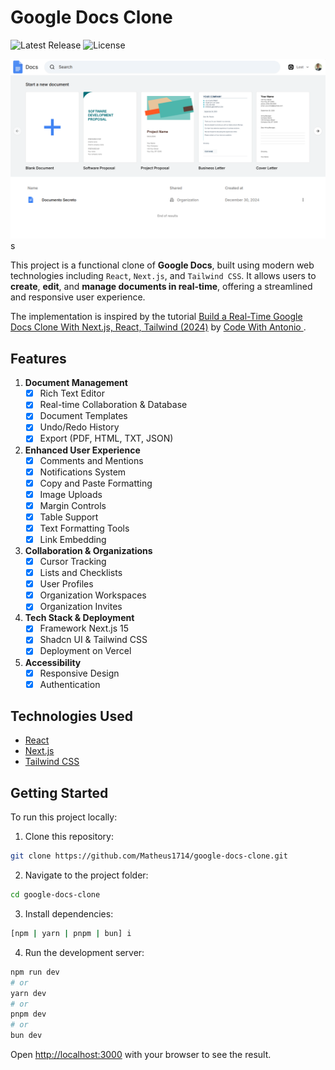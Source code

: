 # Google Docs Clone

<!-- ![Build Status](https://img.shields.io/github/actions/workflow/status/Matheus1714/google-docs-clone/master.yaml?branch=master&style=for-the-badge) -->
![Latest Release](https://img.shields.io/github/v/release/Matheus1714/google-docs-clone?style=for-the-badge)
![License](https://img.shields.io/github/license/Matheus1714/google-docs-clone?style=for-the-badge)

![](.github/imgs/banner.png)s

This project is a functional clone of **Google Docs**, built using modern web technologies including `React`, `Next.js`, and `Tailwind CSS`. It allows users to **create**, **edit**, and **manage documents in real-time**, offering a streamlined and responsive user experience.

The implementation is inspired by the tutorial [Build a Real-Time Google Docs Clone With Next.js, React, Tailwind (2024)](https://www.youtube.com/watch?v=gq2bbDmSokU&ab_channel=CodeWithAntonio) by [Code With Antonio
](https://www.youtube.com/@codewithantonio).

## Features

1. **Document Management**
    - [X] Rich Text Editor
    - [X] Real-time Collaboration & Database
    - [X] Document Templates
    - [X] Undo/Redo History
    - [X] Export (PDF, HTML, TXT, JSON)

2. **Enhanced User Experience**
    - [X] Comments and Mentions
    - [X] Notifications System
    - [X] Copy and Paste Formatting
    - [X] Image Uploads
    - [X] Margin Controls
    - [X] Table Support
    - [X] Text Formatting Tools
    - [X] Link Embedding

3. **Collaboration & Organizations**
    - [X] Cursor Tracking
    - [X] Lists and Checklists
    - [X] User Profiles
    - [X] Organization Workspaces
    - [X] Organization Invites

4. **Tech Stack & Deployment**
    - [X] Framework Next.js 15
    - [X] Shadcn UI & Tailwind CSS
    - [X] Deployment on Vercel

5. **Accessibility**
    - [X] Responsive Design
    - [X] Authentication

## Technologies Used

- [React](https://react.dev/s)
- [Next.js](https://nextjs.org/)
- [Tailwind CSS](https://tailwindcss.com/)

## Getting Started

To run this project locally:

1. Clone this repository:

```bash
git clone https://github.com/Matheus1714/google-docs-clone.git
```

2. Navigate to the project folder:

```bash
cd google-docs-clone
```

3. Install dependencies:

```bash
[npm | yarn | pnpm | bun] i
```

4. Run the development server:

```bash
npm run dev
# or
yarn dev
# or
pnpm dev
# or
bun dev
```

Open [http://localhost:3000](http://localhost:3000) with your browser to see the result.


